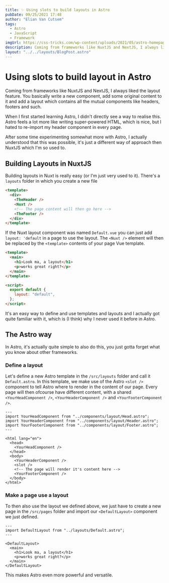 ```yaml
---
title: ✨ Using slots to build layouts in Astro
pubDate: 09/25/2021 17:48
author: "Elian Van Cutsem"
tags:
  - Astro
  - JavaScript
  - Framework
imgUrl: https://css-tricks.com/wp-content/uploads/2021/05/astro-homepage.png
description: Coming from frameworks like NuxtJS and NextJS, I always liked the layout feature. It's a quick way to reuse shared components without re-importing them in every page. When I started with Astro, I had no idea that this was also possible.
layout: "../../layouts/BlogPost.astro"
---
```


# Using slots to build layout in Astro

Coming from frameworks like NuxtJS and NextJS, I always liked the layout feature. You basically write a new component, add some original content to it and add a layout which contains all the mutual components like headers, footers and such.

When I first started learning Astro, I didn't directly see a way to realise this. Astro feels a lot more like writing super-powered HTML, which is nice, but I hated to re-import my header component in every page.

After some time experimenting somewhat more with Astro, I actually understood that this was possible, it's just a different way of approach then NuxtJS which I'm so used to.

## Building Layouts in NuxtJS

Building layouts in Nuxt is really easy (or I'm just very used to it). There's a `layouts` folder in which you create a new file

```html
<template>
  <div>
    <TheHeader />
    <Nuxt />
    <!-- The page content will then go here -->
    <TheFooter />
  </div>
</template>
```

If the Nuxt layout component was named `Default.vue` you can just add `layout: 'default` in a page to use the layout. The `<Nuxt />` element will then be replaced by the `<template>` contents of your page Vue template.

```html
<template>
  <main>
    <h1>Look ma, a layout</h1>
    <p>works great right?</p>
  </main>
</template>

<script>
  export default {
    layout: "default",
  };
</script>
```

It's an easy way to define and use templates and layouts and I actually got quite familiar with it, which is (I think) why I never used it before in Astro.

## The Astro way

In Astro, it's actually quite simple to also do this, you just gotta forget what you know about other frameworks.

### Define a layout

Let's define a new Astro template in the `/src/layouts` folder and call it `Default.astro`. In this template, we make use of the Astro `<slot />` component to tell Astro where to render in the content of our page. Every page will then ofcourse have different content, with a shared `<YourHeadComponent />`, `<YourHeaderComponent />` and `<YourFooterComponent />`.

```astro
---
import YourHeadComponent from "../components/layout/Head.astro";
import YourHeaderComponent from "../components/layout/Header.astro";
import YourFooterComponent from "../components/layout/Footer.astro";
---

<html lang="en">
  <head>
    <YourHeadComponent />
  </head>
  <body>
    <YourHeaderComponent />
    <slot />
    <!-- The page will render it's content here -->
    <YourFooterComponent />
  </body>
</html>
```

### Make a page use a layout

To then also use the layout we defined above, we just have to create a new page in the `/src/pages` folder and import our `<DefaultLayout>` component we just defined.

```astro
---
import DefaultLayout from "../layouts/Default.astro";
---

<DefaultLayout>
  <main>
    <h1>Look ma, a layout</h1>
    <p>works great right?</p>
  </main>
</DefaultLayout>
```

This makes Astro even more powerful and versatile.
